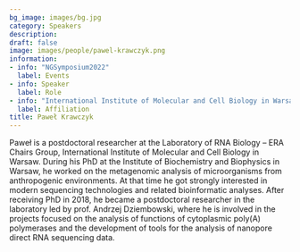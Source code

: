 ```yaml
---
bg_image: images/bg.jpg
category: Speakers
description: 
draft: false
image: images/people/pawel-krawczyk.png
information:
- info: "NGSymposium2022"
  label: Events
- info: Speaker
  label: Role
- info: "International Institute of Molecular and Cell Biology in Warsaw, Poland"
  label: Affiliation
title: Paweł Krawczyk
---
```



Paweł is a postdoctoral researcher at the Laboratory of RNA Biology – ERA Chairs Group, International Institute of Molecular and Cell Biology in Warsaw. During his PhD at the Institute of Biochemistry and Biophysics in Warsaw, he worked on the metagenomic analysis of microorganisms from anthropogenic environments. At that time he got strongly interested in modern sequencing technologies and related bioinformatic analyses. After receiving PhD in 2018, he became a postdoctoral researcher in the laboratory led by prof. Andrzej Dziembowski, where he is involved in the projects focused on the analysis of functions of cytoplasmic poly(A) polymerases and the development of tools for the analysis of nanopore direct RNA sequencing data.  